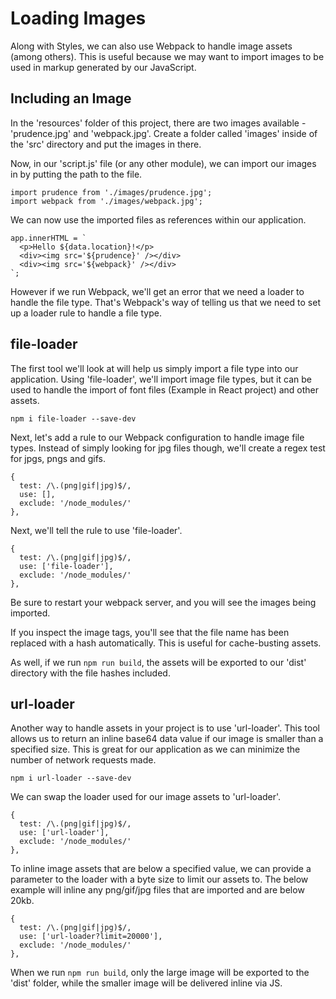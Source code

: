 # Loading Images

Along with Styles, we can also use Webpack to handle image assets (among others). This is useful because we may want to import images to be used in markup generated by our JavaScript.

## Including an Image

In the 'resources' folder of this project, there are two images available - 'prudence.jpg' and 'webpack.jpg'. Create a folder called 'images' inside of the 'src' directory and put the images in there.

Now, in our 'script.js' file (or any other module), we can import our images in by putting the path to the file.

```
import prudence from './images/prudence.jpg';
import webpack from './images/webpack.jpg';
```

We can now use the imported files as references within our application.

```
app.innerHTML = `
  <p>Hello ${data.location}!</p>
  <div><img src='${prudence}' /></div>
  <div><img src='${webpack}' /></div>
`;
```

However if we run Webpack, we'll get an error that we need a loader to handle the file type. That's Webpack's way of telling us that we need to set up a loader rule to handle a file type.

## file-loader

The first tool we'll look at will help us simply import a file type into our application. Using 'file-loader', we'll import image file types, but it can be used to handle the import of font files (Example in React project) and other assets.

`npm i file-loader --save-dev`

Next, let's add a rule to our Webpack configuration to handle image file types. Instead of simply looking for jpg files though, we'll create a regex test for jpgs, pngs and gifs.

```
{
  test: /\.(png|gif|jpg)$/,
  use: [],
  exclude: '/node_modules/'
},
```

Next, we'll tell the rule to use 'file-loader'.

```
{
  test: /\.(png|gif|jpg)$/,
  use: ['file-loader'],
  exclude: '/node_modules/'
},
```

Be sure to restart your webpack server, and you will see the images being imported.

If you inspect the image tags, you'll see that the file name has been replaced with a hash automatically. This is useful for cache-busting assets.

As well, if we run `npm run build`, the assets will be exported to our 'dist' directory with the file hashes included.

## url-loader
Another way to handle assets in your project is to use 'url-loader'. This tool allows us to return an inline base64 data value if our image is smaller than a specified size. This is great for our application as we can minimize the number of network requests made.

`npm i url-loader --save-dev`

We can swap the loader used for our image assets to 'url-loader'.

```
{
  test: /\.(png|gif|jpg)$/,
  use: ['url-loader'],
  exclude: '/node_modules/'
},
```

To inline image assets that are below a specified value, we can provide a parameter to the loader with a byte size to limit our assets to. The below example will inline any png/gif/jpg files that are imported and are below 20kb.

```
{
  test: /\.(png|gif|jpg)$/,
  use: ['url-loader?limit=20000'],
  exclude: '/node_modules/'
},
```

When we run `npm run build`, only the large image will be exported to the 'dist' folder, while the smaller image will be delivered inline via JS.
